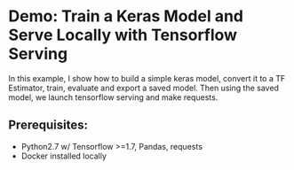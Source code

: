 # Demo: Train a Keras Model and Serve Locally with Tensorflow Serving

In this example, I show how to build a simple keras model, convert it to a TF Estimator, train, evaluate and export a saved model. Then using the saved model, we launch tensorflow serving and make requests.

## Prerequisites:
- Python2.7 w/ Tensorflow >=1.7, Pandas, requests
- Docker installed locally

